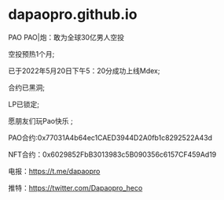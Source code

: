 # dapaopro.github.io
PAO
PAO|炮：敢为全球30亿男人空投

空投预热1个月;

已于2022年5月20日下午5：20分成功上线Mdex;

合约已黑洞;

LP已锁定;

愿朋友们玩Pao快乐 ;

PAO合约:0x77031A4b64ec1CAED3944D2A0fb1c8292522A43d

NFT合约：0x6029852FbB3013983c5B090356c6157CF459Ad19

电报：https://t.me/dapaopro

推特：https://twitter.com/Dapaopro_heco

